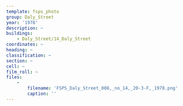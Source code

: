 ```yaml
---
template: fsps_photo
group: Daly_Street
year: '1978'
description: ~
buildings:
    - Daly_Street/14_Daly_Street
coordinates: ~
heading: ~
classification: ~
section: ~
cell: ~
film_roll: ~
files:
    -
        filename: 'FSPS_Daly_Street_008,_no_14,_20-3-F,_1978.png'
        caption: ''
---
```

